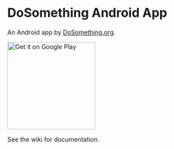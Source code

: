 # DoSomething Android App

An Android app by [DoSomething.org](https://www.dosomething.org).

<a href="https://play.google.com/store/apps/details?id=org.dosomething.letsdothis&utm_source=global_co&utm_medium=prtnr&utm_content=Mar2515&utm_campaign=PartBadge&pcampaignid=MKT-AC-global-none-all-co-pr-py-PartBadges-Oct1515-1"><img alt="Get it on Google Play" src="https://play.google.com/intl/en_us/badges/images/apps/en-play-badge.png" width=200/></a>

See the wiki for documentation.